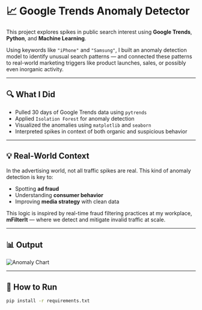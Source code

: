 # 📈 Google Trends Anomaly Detector

This project explores spikes in public search interest using **Google Trends**, **Python**, and **Machine Learning**.

Using keywords like `"iPhone"` and `"Samsung"`, I built an anomaly detection model to identify unusual search patterns — and connected these patterns to real-world marketing triggers like product launches, sales, or possibly even inorganic activity.

---

## 🔍 What I Did
- Pulled 30 days of Google Trends data using `pytrends`
- Applied `Isolation Forest` for anomaly detection
- Visualized the anomalies using `matplotlib` and `seaborn`
- Interpreted spikes in context of both organic and suspicious behavior

---

## 💡 Real-World Context

In the advertising world, not all traffic spikes are real. This kind of anomaly detection is key to:
- Spotting **ad fraud**
- Understanding **consumer behavior**
- Improving **media strategy** with clean data

This logic is inspired by real-time fraud filtering practices at my workplace, **mFilterIt** — where we detect and mitigate invalid traffic at scale.

---

## 📊 Output

![Anomaly Chart](images/anomaly_chart.png)

---

## 🚀 How to Run

```bash
pip install -r requirements.txt
